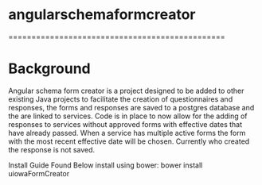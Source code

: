 # angularschemaformcreator
===============================================

# Background
Angular schema form creator is a project designed to be added to other existing Java projects to facilitate the creation of questionnaires and responses, the forms and responses are saved to a postgres database and the are linked to services. Code is in place to now allow for the adding of responses to services without approved forms with effective dates that have already passed. When a service has multiple active forms the form with the most recent effective date will be chosen. Currently who created the response is not saved. 

Install Guide Found Below
install using bower: bower install uiowaFormCreator
